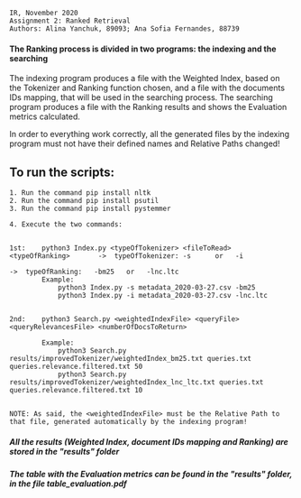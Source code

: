     IR, November 2020
    Assignment 2: Ranked Retrieval
    Authors: Alina Yanchuk, 89093; Ana Sofia Fernandes, 88739

#### The Ranking process is divided in two programs: the indexing and the searching

The indexing program produces a file with the Weighted Index, based on the Tokenizer and Ranking function chosen, and a file with the documents IDs mapping, that will be used in the searching process.
The searching program produces a file with the Ranking results and shows the Evaluation metrics calculated.

In order to everything work correctly, all the generated files by the indexing program must not have their defined names and Relative Paths changed!


## To run the scripts:

    1. Run the command pip install nltk
    2. Run the command pip install psutil
    3. Run the command pip install pystemmer
    
    4. Execute the two commands:    


    1st:    python3 Index.py <typeOfTokenizer> <fileToRead> <typeOfRanking>       ->  typeOfTokenizer: -s      or   -i   
                                                                                  ->  typeOfRanking:   -bm25   or   -lnc.ltc
            Example:
                python3 Index.py -s metadata_2020-03-27.csv -bm25
                python3 Index.py -i metadata_2020-03-27.csv -lnc.ltc


    2nd:    python3 Search.py <weightedIndexFile> <queryFile> <queryRelevancesFile> <numberOfDocsToReturn>

            Example: 
                python3 Search.py results/improvedTokenizer/weightedIndex_bm25.txt queries.txt queries.relevance.filtered.txt 50
                python3 Search.py results/improvedTokenizer/weightedIndex_lnc_ltc.txt queries.txt queries.relevance.filtered.txt 10

    
    NOTE: As said, the <weightedIndexFile> must be the Relative Path to that file, generated automatically by the indexing program!

##### All the results (Weighted Index, document IDs mapping and Ranking) are stored in the "results" folder             

##### The table with the Evaluation metrics can be found in the "results" folder, in the file table_evaluation.pdf
